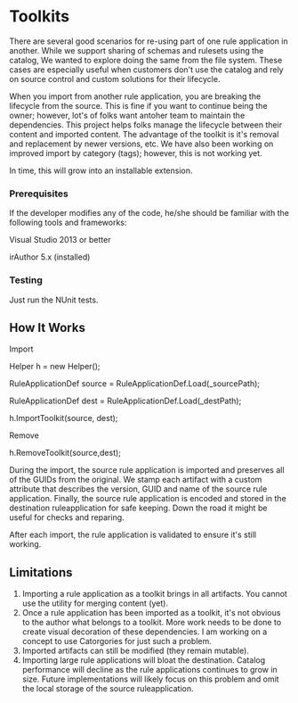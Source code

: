 # Toolkits

There are several good scenarios for re-using part of one rule application in another.  While we support sharing of schemas and rulesets using the catalog, We wanted to explore doing the same from the file system.  These cases are especially useful when customers don't use the catalog and rely on source control and custom solutions for their lifecycle.

When you import from another rule application, you are breaking the lifecycle from the source.  This is fine if you want to continue being the owner; however, lot's of folks want antoher team to maintain the dependencies.  This project helps folks manage the lifecycle between their content and imported content.  The advantage of the toolkit is it's removal and replacement by newer versions, etc. We have also been working on improved import by category (tags); however, this is not working yet.  

In time, this will grow into an installable extension.  
  


### Prerequisites

If the developer modifies any of the code, he/she should be familiar with the following tools and frameworks:

Visual Studio 2013 or better

irAuthor 5.x (installed)




### Testing

Just run the NUnit tests. 



## How It Works



Import

Helper h = new Helper();

RuleApplicationDef source = RuleApplicationDef.Load(_sourcePath);

RuleApplicationDef dest = RuleApplicationDef.Load(_destPath);

h.ImportToolkit(source, dest);

 

Remove

h.RemoveToolkit(source,dest);


During the import, the source rule application is imported and preserves all of the GUIDs from the original.  We stamp each artifact with a custom attribute that describes the version, GUID and name of the source rule application.  Finally, the source rule application is encoded and stored in the destination ruleapplication for safe keeping.  Down the road it might be useful for checks and reparing.

After each import, the rule application is validated to ensure it's still working. 


## Limitations

1) Importing a rule application as a toolkit brings in all artifacts.  You cannot use the utility for merging content (yet).
2) Once a rule application has been imported as a toolkit, it's not obvious to the author what belongs to a toolkit.  More work needs to be done to create visual decoration of these dependencies.  I am working on a concept to use Catorgories for just such a problem.
3) Imported artifacts can still be modified (they remain mutable).  
4) Importing large rule applications will bloat the destination.  Catalog performance will decline as the rule applications continues to grow in size.  Future implementations will likely focus on this problem and omit the local storage of the source ruleapplication.









